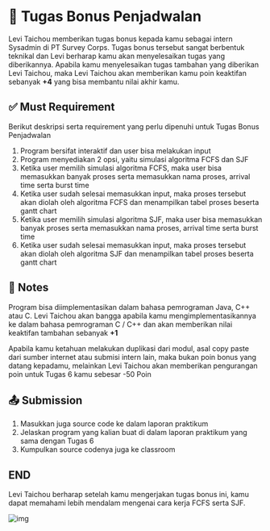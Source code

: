 # 📝 Tugas Bonus Penjadwalan

Levi Taichou memberikan tugas bonus kepada kamu sebagai intern Sysadmin di PT Survey Corps. Tugas bonus tersebut sangat berbentuk teknikal dan Levi berharap kamu akan menyelesaikan tugas yang diberikannya. Apabila kamu menyelesaikan tugas tambahan yang diberikan Levi Taichou, maka Levi Taichou akan memberikan kamu poin keaktifan sebanyak **+4** yang bisa membantu nilai akhir kamu.

## ✅ Must Requirement

Berikut deskripsi serta requirement yang perlu dipenuhi untuk Tugas Bonus Penjadwalan

1. Program bersifat interaktif dan user bisa melakukan input
2. Program menyediakan 2 opsi, yaitu simulasi algoritma FCFS dan SJF
3. Ketika user memilih simulasi algoritma FCFS, maka user bisa memasukkan banyak proses serta memasukkan nama proses, arrival time serta burst time
4. Ketika user sudah selesai memasukkan input, maka proses tersebut akan diolah oleh algoritma FCFS dan menampilkan tabel proses beserta gantt chart
3. Ketika user memilih simulasi algoritma SJF, maka user bisa memasukkan banyak proses serta memasukkan nama proses, arrival time serta burst time
4. Ketika user sudah selesai memasukkan input, maka proses tersebut akan diolah oleh algoritma SJF dan menampilkan tabel proses beserta gantt chart

## 📝 Notes

Program bisa diimplementasikan dalam bahasa pemrograman Java, C++ atau C. Levi Taichou akan bangga apabila kamu mengimplementasikannya ke dalam bahasa pemrograman C / C++ dan akan memberikan nilai keaktifan tambahan sebanyak **+1**

Apabila kamu ketahuan melakukan duplikasi dari modul, asal copy paste dari sumber internet atau submisi intern lain, maka bukan poin bonus yang datang kepadamu, melainkan Levi Taichou akan memberikan pengurangan poin untuk Tugas 6 kamu sebesar -50 Poin

## 📤 Submission

1. Masukkan juga source code ke dalam laporan praktikum
2. Jelaskan program yang kalian buat di dalam laporan praktikum yang sama dengan Tugas 6
3. Kumpulkan source codenya juga ke classroom

## END

Levi Taichou berharap setelah kamu mengerjakan tugas bonus ini, kamu dapat memahami lebih mendalam mengenai cara kerja FCFS serta SJF.

![img](https://media1.tenor.com/m/x3tOr0N__jUAAAAC/levi-ackerman.gif)